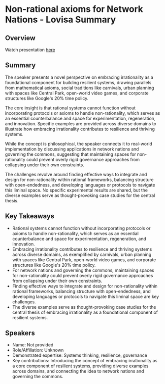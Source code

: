 # Non-rational axioms for Network Nations - Lovisa Summary

## Overview
Watch presentation [here](https://streameth.org/edge_city/watch?session=671b1ff89da0f165b839adfe)

## Summary
The speaker presents a novel perspective on embracing irrationality as a foundational component for building resilient systems, drawing parallels from mathematical axioms, social traditions like carnivals, urban planning with spaces like Central Park, open-world video games, and corporate structures like Google's 20% time policy. 

The core insight is that rational systems cannot function without incorporating protocols or axioms to handle non-rationality, which serves as an essential counterbalance and space for experimentation, regeneration, and innovation. Specific examples are provided across diverse domains to illustrate how embracing irrationality contributes to resilience and thriving systems.

While the concept is philosophical, the speaker connects it to real-world implementation by discussing applications in network nations and governing the commons, suggesting that maintaining spaces for non-rationality could prevent overly rigid governance approaches from collapsing under their own constraints.

The challenges revolve around finding effective ways to integrate and design for non-rationality within rational frameworks, balancing structure with open-endedness, and developing languages or protocols to navigate this liminal space. No specific experimental results are shared, but the diverse examples serve as thought-provoking case studies for the central thesis.

## Key Takeaways
- Rational systems cannot function without incorporating protocols or axioms to handle non-rationality, which serves as an essential counterbalance and space for experimentation, regeneration, and innovation.
- Embracing irrationality contributes to resilience and thriving systems across diverse domains, as exemplified by carnivals, urban planning with spaces like Central Park, open-world video games, and corporate structures like Google's 20% time policy.
- For network nations and governing the commons, maintaining spaces for non-rationality could prevent overly rigid governance approaches from collapsing under their own constraints.
- Finding effective ways to integrate and design for non-rationality within rational frameworks, balancing structure with open-endedness, and developing languages or protocols to navigate this liminal space are key challenges.
- The diverse examples serve as thought-provoking case studies for the central thesis of embracing irrationality as a foundational component of resilient systems.

## Speakers
- Name: Not provided
- Role/Affiliation: Unknown
- Demonstrated expertise: Systems thinking, resilience, governance
- Key contributions: Introducing the concept of embracing irrationality as a core component of resilient systems, providing diverse examples across domains, and connecting the idea to network nations and governing the commons.


